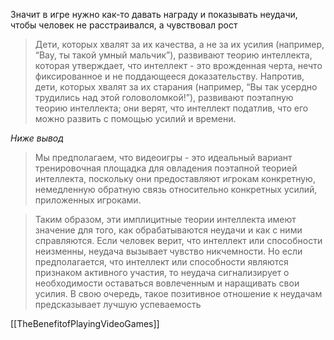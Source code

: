 Значит в игре нужно как-то давать награду и показывать неудачи, чтобы человек не расстраивался, а чувствовал рост

>Дети, которых хвалят за их качества, а не за их усилия (например, “Вау, ты такой умный мальчик”), развивают теорию интеллекта, которая утверждает, что интеллект - это врожденная черта, нечто фиксированное и не поддающееся доказательству. Напротив, дети, которых хвалят за их старания (например, “Вы так усердно трудились над этой головоломкой!”), развивают поэтапную теорию интеллекта; они верят, что интеллект податлив, что его можно развить с помощью усилий и времени. 

*Ниже вывод*
>Мы предполагаем, что видеоигры - это идеальный вариант тренировочная площадка для овладения поэтапной теорией интеллекта, поскольку они предоставляют игрокам конкретную, немедленную обратную связь относительно конкретных усилий, приложенных игроками.

>Таким образом, эти имплицитные теории интеллекта имеют значение для того, как обрабатываются неудачи и как с ними справляются. Если человек верит, что интеллект или способности неизменны, неудача вызывает чувство никчемности. Но если предполагается, что интеллект или способности являются признаком активного участия, то неудача сигнализирует о необходимости оставаться вовлеченным и наращивать свои усилия. В свою очередь, такое позитивное отношение к неудачам предсказывает лучшую успеваемость

[[TheBenefitofPlayingVideoGames]]